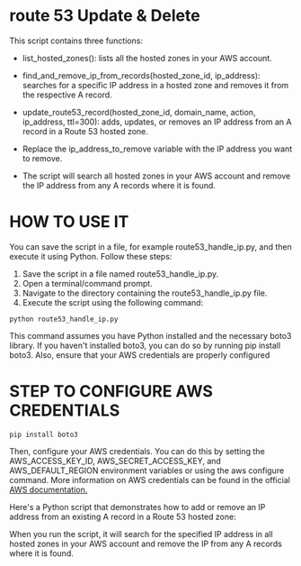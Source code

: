 # route 53 Update & Delete

 This script contains three functions:

* list_hosted_zones(): lists all the hosted zones in your AWS account.

* find_and_remove_ip_from_records(hosted_zone_id, ip_address): searches for a specific IP address in a hosted zone and removes it from the respective A record.

* update_route53_record(hosted_zone_id, domain_name, action, ip_address, ttl=300): adds, updates, or removes an IP address from an A record in a Route 53 hosted zone.

* Replace the ip_address_to_remove variable with the IP address you want to remove. 

* The script will search all hosted zones in your AWS account and remove the IP address from any A records where it is found.

# HOW TO USE IT

You can save the script in a file, for example route53_handle_ip.py, and then execute it using Python. Follow these steps:

1. Save the script in a file named route53_handle_ip.py.
2. Open a terminal/command prompt.
3. Navigate to the directory containing the route53_handle_ip.py file.
4. Execute the script using the following command:

```
python route53_handle_ip.py
```

This command assumes you have Python installed and the necessary boto3 library. 
If you haven't installed boto3, you can do so by running pip install boto3. 
Also, ensure that your AWS credentials are properly configured

# STEP TO CONFIGURE AWS CREDENTIALS

```
pip install boto3
````

Then, configure your AWS credentials. You can do this by setting the AWS_ACCESS_KEY_ID, AWS_SECRET_ACCESS_KEY, and AWS_DEFAULT_REGION environment variables or using the aws configure command. More information on AWS credentials can be found in the official [AWS documentation.](https://docs.aws.amazon.com/cli/latest/userguide/cli-configure-files.html)

Here's a Python script that demonstrates how to add or remove an IP address from an existing A record in a Route 53 hosted zone:



When you run the script, it will search for the specified IP address in all hosted zones in your AWS account and remove the IP from any A records where it is found.
